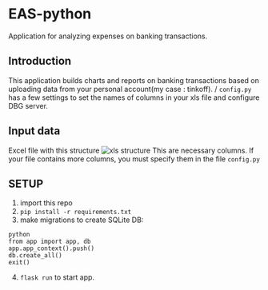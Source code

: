 # EAS-python
Application for analyzing expenses on banking transactions.

## Introduction
This application builds charts and reports on banking transactions based on uploading data from your personal account(my case : tinkoff). /
```config.py``` has a few settings to set the names of columns in your xls file and configure DBG server.

## Input data
Excel file with this structure
![xls structure](/repo_img/xlsStructure.png)
This are necessary columns. If your file contains more columns, you must specify them in the file ```config.py```
## SETUP
1. import this repo
2. ```pip install -r requirements.txt```
3. make migrations to create SQLite DB:
```
python
from app import app, db
app.app_context().push()
db.create_all()
exit()
```
4. ```flask run``` to start app.

